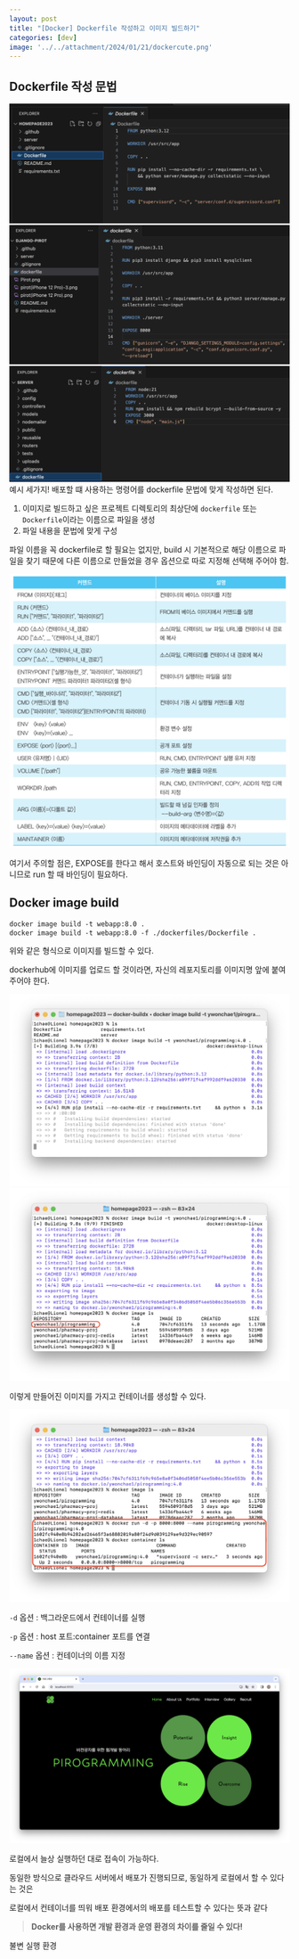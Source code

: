 ```yaml
---
layout: post
title: "[Docker] Dockerfile 작성하고 이미지 빌드하기"
categories: [dev]
image: '../../attachment/2024/01/21/dockercute.png'
---
```


## Dockerfile 작성 문법

<img src='../attachment/2024/01/21/12dockerfile_example.png'>
<img src='../attachment/2024/01/21/20dockerfile_example.png'>
<img src='../attachment/2024/01/21/21dockerfile_example.png'>
예시 세가지! 배포할 떄 사용하는 명령어를 dockerfile 문법에 맞게 작성하면 된다.

1. 이미지로 빌드하고 싶은 프로젝트 디렉토리의 최상단에 `dockerfile` 또는 `Dockerfile`이라는 이름으로 파일을 생성
2. 파일 내용을 문법에 맞게 구성

파일 이름을 꼭 dockerfile로 할 필요는 없지만, build 시 기본적으로 해당 이름으로 파일을 찾기 때문에 다른 이름으로 만들었을 경우 옵션으로 따로 지정해 선택해 주어야 함.

<img src='../attachment/2024/01/21/14dockerfile_cheatsheet.jpeg'>

여기서 주의할 점은, EXPOSE를 한다고 해서 호스트와 바인딩이 자동으로 되는 것은 아니므로 run 할 때 바인딩이 필요하다.

## Docker image build

```
docker image build -t webapp:8.0 .
docker image build -t webapp:8.0 -f ./dockerfiles/Dockerfile .
```

위와 같은 형식으로 이미지를 빌드할 수 있다.

dockerhub에 이미지를 업로드 할 것이라면, 자신의 레포지토리를 이미지명 앞에 붙여주어야 한다.

<img src='../attachment/2024/01/21/15dockerimagebuild.png'>
<img src='../attachment/2024/01/21/16dockerimagebuild.png'>

이렇게 만들어진 이미지를 가지고 컨테이너를 생성할 수 있다.

<img src='../attachment/2024/01/21/17dockerrun.png'>

`-d` 옵션 : 백그라운드에서 컨테이너를 실행

`-p` 옵션 : host 포트:container 포트를 연결

`--name` 옵션 : 컨테이너의 이름 지정

<img src='../attachment/2024/01/21/18localhost.png'>

로컬에서 늘상 실행하던 대로 접속이 가능하다.

동일한 방식으로 클라우드 서버에서 배포가 진행되므로, 동일하게 로컬에서 할 수 있다는 것은

로컬에서 컨테이너를 띄워 배포 환경에서의 배포를 테스트할 수 있다는 뜻과 같다

> **Docker를 사용하면 개발 환경과 운영 환경의 차이를 줄일 수 있다!**
>
불변 실행 환경
